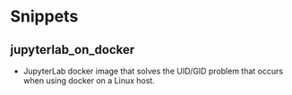 # Snippets
## jupyterlab_on_docker
- JupyterLab docker image that solves the UID/GID problem that occurs when using docker on a Linux host.

